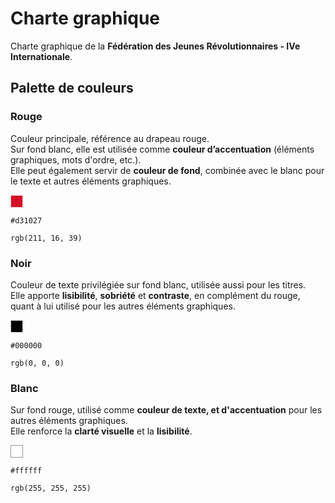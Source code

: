 # Charte graphique

Charte graphique de la **Fédération des Jeunes Révolutionnaires - IVe Internationale**.

## Palette de couleurs

### Rouge

Couleur principale, référence au drapeau rouge.  
Sur fond blanc, elle est utilisée comme **couleur d’accentuation** (éléments graphiques, mots d'ordre, etc.).  
Elle peut également servir de **couleur de fond**, combinée avec le blanc pour le texte et autres éléments graphiques.

<span aria-hidden="true">
  <svg width="20" height="20" viewBox="0 0 20 20"
       xmlns="http://www.w3.org/2000/svg"
       role="img" aria-label="Carré coloré avec bordure">
    <rect x="0.5" y="0.5" width="19" height="19"
          fill="#d31027"
          stroke="rgba(255,255,255,0.5)"
          stroke-width="1" />
  </svg>
</span>

```
#d31027
```

```
rgb(211, 16, 39)
```

### Noir

Couleur de texte privilégiée sur fond blanc, utilisée aussi pour les titres.  
Elle apporte **lisibilité**, **sobriété** et **contraste**, en complément du rouge, quant à lui utilisé pour les autres éléments graphiques.

<span aria-hidden="true">
  <svg width="20" height="20" viewBox="0 0 20 20"
       xmlns="http://www.w3.org/2000/svg"
       role="img" aria-label="Carré noir avec bordure">
    <rect x="0.5" y="0.5" width="19" height="19"
          fill="#000000"
          stroke="rgba(255,255,255,0.6)"
          stroke-width="1" />
  </svg>
</span>

```
#000000
```

```
rgb(0, 0, 0)
```

### Blanc

Sur fond rouge, utilisé comme **couleur de texte, et d'accentuation** pour les autres éléments graphiques.  
Elle renforce la **clarté visuelle** et la **lisibilité**.

<span aria-hidden="true">
  <svg width="20" height="20" viewBox="0 0 20 20"
       xmlns="http://www.w3.org/2000/svg"
       role="img" aria-label="Carré blanc avec bordure">
    <rect x="0.5" y="0.5" width="19" height="19"
          fill="#ffffff"
          stroke="rgba(0,0,0,0.4)"
          stroke-width="1" />
  </svg>
</span>

```
#ffffff
```


```
rgb(255, 255, 255)
```
